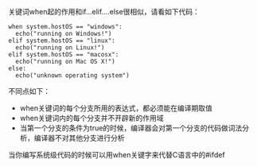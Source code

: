 关键词when起的作用和if...elif....else很相似，请看如下代码：

    when system.hostOS == "windows":
      echo("running on Windows!")
    elif system.hostOS == "linux":
      echo("running on Linux!")
    elif system.hostOS == "macosx":
      echo("running on Mac OS X!")
    else:
      echo("unknown operating system")

不同点如下：

 - when关键词的每个分支所用的表达式，都必须能在编译期取值
 - when关键词内的每个分支并不开辟新的作用域
 - 当第一个分支的条件为true的时候，编译器会对第一个分支的代码做词法分析，编译器不对其他分支进行分析

当你编写系统级代码的时候可以用when关键字来代替C语言中的#ifdef